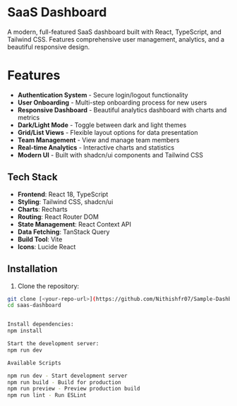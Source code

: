 # SaaS Dashboard

A modern, full-featured SaaS dashboard built with React, TypeScript, and Tailwind CSS. Features comprehensive user management, analytics, and a beautiful responsive design.

# Features

- **Authentication System** - Secure login/logout functionality
- **User Onboarding** - Multi-step onboarding process for new users
- **Responsive Dashboard** - Beautiful analytics dashboard with charts and metrics
- **Dark/Light Mode** - Toggle between dark and light themes
- **Grid/List Views** - Flexible layout options for data presentation
- **Team Management** - View and manage team members
- **Real-time Analytics** - Interactive charts and statistics
- **Modern UI** - Built with shadcn/ui components and Tailwind CSS

## Tech Stack

- **Frontend**: React 18, TypeScript
- **Styling**: Tailwind CSS, shadcn/ui
- **Charts**: Recharts
- **Routing**: React Router DOM
- **State Management**: React Context API
- **Data Fetching**: TanStack Query
- **Build Tool**: Vite
- **Icons**: Lucide React

## Installation

1. Clone the repository:
```bash
git clone [<your-repo-url>](https://github.com/Nithishfr07/Sample-Dashboard.git)
cd saas-dashboard


Install dependencies:
npm install

Start the development server:
npm run dev

Available Scripts

npm run dev - Start development server
npm run build - Build for production
npm run preview - Preview production build
npm run lint - Run ESLint

